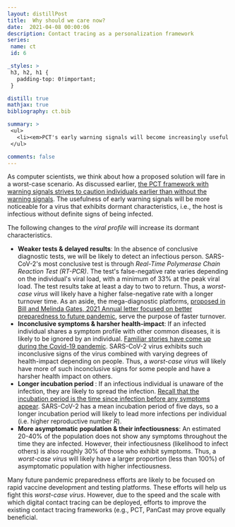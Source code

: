 ```yaml
---
layout: distillPost
title:  Why should we care now?
date:  2021-04-08 00:00:06
description: Contact tracing as a personalization framework
series:
 name: ct
 id: 6

_styles: >
 h3, h2, h1 {
   padding-top: 0!important;
 }

distill: true
mathjax: true
bibliography: ct.bib

summary: >
 <ul>
   <li><em>PCT's early warning signals will become increasingly useful with more dormant characteristics of the virus</em></li>
 </ul>

comments: false
---
```

As computer scientists, we think about how a proposed solution will fare in a worst-case scenario.
As discussed earlier, <a href="#an-example-heuristic-for-pct">the PCT framework with warning signals strives to caution individuals earlier than without the warning signals</a>.
The usefulness of early warning signals will be more noticeable for a virus that exhibits dormant characteristics, i.e., the host is infectious without definite signs of being infected.

The following changes to the <em>viral profile</em> will increase its dormant characteristics.
<ul>
    <li><strong>Weaker tests &  delayed results</strong>: In the absence of conclusive diagnostic tests, we will be likely to detect an infectious person.
SARS-CoV-2's most conclusive test is through <em>Real-Time Polymerase Chain Reaction Test (RT-PCR)</em>.
The test's false-negative rate varies depending on the individual's viral load, with a minimum of 33% at the peak viral load<d-cite key="li2020false"></d-cite>.
The test results take at least a day to two to return.
Thus, a <em>worst-case virus</em> will likely have a higher false-negative rate with a longer turnover time.
As an aside, the mega-diagnostic platforms, <a href="https://www.gatesnotes.com/2021-Annual-Letter#ALChapter3">proposed in Bill and Melinda Gates, 2021 Annual letter focused on better preparedness to future pandemic</a>, serve the purpose of faster turnover.
</li>
    <li><strong>Inconclusive symptoms & harsher health-impact</strong>: If an infected individual shares a symptom profile with other common diseases, it is likely to be ignored by an individual.
<a href="https://www.economist.com/britain/2021/01/30/why-britons-go-to-work-with-covid-19">Familiar stories have come up during the Covid-19 pandemic</a>.
SARS-CoV-2 virus exhibits such inconclusive signs of the virus combined with varying degrees of health-impact depending on people.
Thus, a <em>worst-case virus</em> will likely have more of such inconclusive signs for some people and have a harsher health impact on others. </li>
    <li><strong>Longer incubation period </strong>: If an infectious individual is unaware of the infection, they are likely to spread the infection.
<a href="/blog/2021/ct-2/#epidemilogy--virology">Recall that the incubation period is the time since infection before any symptoms appear</a>.
SARS-CoV-2 has a mean incubation period of five days<d-cite key="lauer2020incubation"></d-cite>, so a longer incubation period will likely to lead more infections per individual (i.e. higher reproductive number <em>R</em>).
</li>
    <li><strong>More asymptomatic population & their infectiousness</strong>:
An estimated 20-40%<d-cite key="he2020temporal"></d-cite><d-cite key="luo"></d-cite> of the population does not show any symptoms throughout the time they are infected.
However, their infectiousness (likelihood to infect others) is also roughly 30% of those who exhibit symptoms<d-cite key="luo"></d-cite>.
Thus, a <em>worst-case virus</em> will likely have a larger proportion (less than 100%) of asymptomatic population with higher infectiousness.
</li>
</ul>

Many future pandemic preparedness efforts are likely to be focused on rapid vaccine development and testing platforms.
These efforts will help us fight this <em>worst-case virus</em>.
However, due to the speed and the scale with which digital contact tracing can be deployed, efforts to improve the existing contact tracing frameworks (e.g., PCT<d-cite key="bengio2020predicting"></d-cite>, PanCast<d-cite key="barthe2020pancast"></d-cite> may prove equally beneficial.
